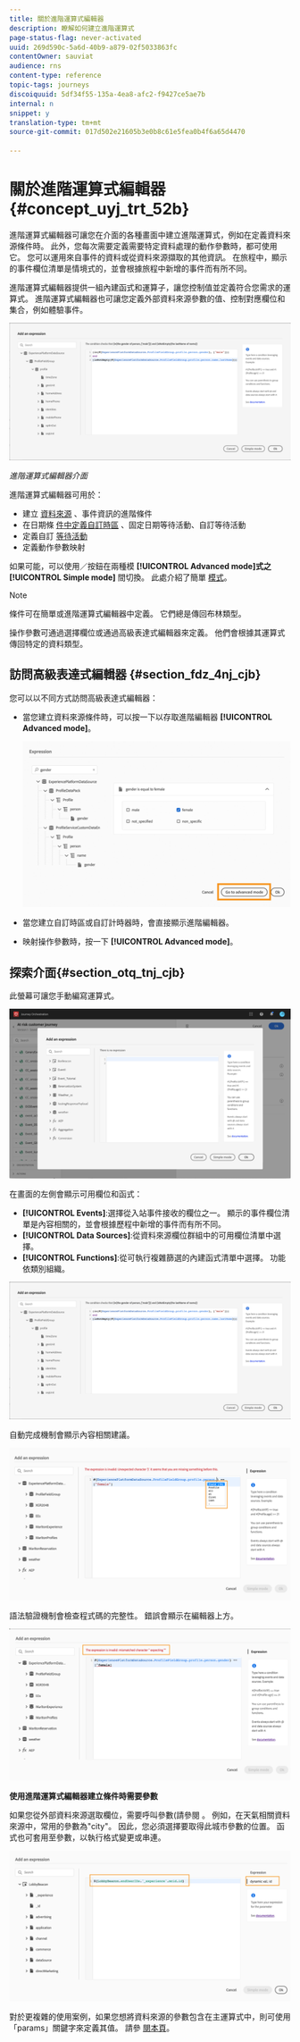 ```yaml
---
title: 關於進階運算式編輯器
description: 瞭解如何建立進階運算式
page-status-flag: never-activated
uuid: 269d590c-5a6d-40b9-a879-02f5033863fc
contentOwner: sauviat
audience: rns
content-type: reference
topic-tags: journeys
discoiquuid: 5df34f55-135a-4ea8-afc2-f9427ce5ae7b
internal: n
snippet: y
translation-type: tm+mt
source-git-commit: 017d502e21605b3e0b8c61e5fea0b4f6a65d4470

---
```



# 關於進階運算式編輯器 {#concept_uyj_trt_52b}

進階運算式編輯器可讓您在介面的各種畫面中建立進階運算式，例如在定義資料來源條件時。
此外，您每次需要定義需要特定資料處理的動作參數時，都可使用它。 您可以運用來自事件的資料或從資料來源擷取的其他資訊。 在旅程中，顯示的事件欄位清單是情境式的，並會根據旅程中新增的事件而有所不同。

進階運算式編輯器提供一組內建函式和運算子，讓您控制值並定義符合您需求的運算式。 進階運算式編輯器也可讓您定義外部資料來源參數的值、控制對應欄位和集合，例如體驗事件。

![](../assets/journey65.png)

_進階運算式編輯器介面_

進階運算式編輯器可用於：

* 建立 [資料來源](../building-journeys/condition-activity.md#about_condition) 、事件資訊的進階條件
* 在日期條 [件中定義自訂時區](../building-journeys/timezone-management.md) 、固定日期等待活動、自訂等待活動
* 定義自訂 [等待活動](../building-journeys/wait-activity.md#custom)
* 定義動作參數映射

如果可能，可以使用／按鈕在兩種模 **[!UICONTROL Advanced mode]**式之**[!UICONTROL Simple mode]** 間切換。 此處介紹了簡單 [模式](../building-journeys/condition-activity.md#about_condition)。

>[!NOTE]
>
>條件可在簡單或進階運算式編輯器中定義。 它們總是傳回布林類型。
>
>操作參數可通過選擇欄位或通過高級表達式編輯器來定義。 他們會根據其運算式傳回特定的資料類型。

## 訪問高級表達式編輯器 {#section_fdz_4nj_cjb}

您可以以不同方式訪問高級表達式編輯器：

* 當您建立資料來源條件時，可以按一下以存取進階編輯器 **[!UICONTROL Advanced mode]**。

   ![](../assets/journeyuc2_33.png)

* 當您建立自訂時區或自訂計時器時，會直接顯示進階編輯器。
* 映射操作參數時，按一下 **[!UICONTROL Advanced mode]**。

## 探索介面{#section_otq_tnj_cjb}

此螢幕可讓您手動編寫運算式。

![](../assets/journey70.png)

在畫面的左側會顯示可用欄位和函式：

* **[!UICONTROL Events]**:選擇從入站事件接收的欄位之一。 顯示的事件欄位清單是內容相關的，並會根據歷程中新增的事件而有所不同。
* **[!UICONTROL Data Sources]**:從資料來源欄位群組中的可用欄位清單中選擇。
* **[!UICONTROL Functions]**:從可執行複雜篩選的內建函式清單中選擇。 功能依類別組織。

![](../assets/journey65.png)

自動完成機制會顯示內容相關建議。

![](../assets/journey68.png)

語法驗證機制會檢查程式碼的完整性。 錯誤會顯示在編輯器上方。

![](../assets/journey69.png)

**使用進階運算式編輯器建立條件時需要參數**

如果您從外部資料來源選取欄位，需要呼叫參數(請參閱 [](../datasource/external-data-sources.md)。 例如，在天氣相關資料來源中，常用的參數為&quot;city&quot;。 因此，您必須選擇要取得此城市參數的位置。 函式也可套用至參數，以執行格式變更或串連。

![](../assets/journeyuc2_19.png)

對於更複雜的使用案例，如果您想將資料來源的參數包含在主運算式中，則可使用「params」關鍵字來定義其值。 請參 [閱本頁](../expression/field-references.md)。
